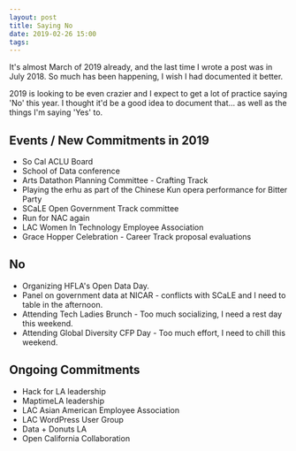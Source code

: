 ```yaml
---
layout: post
title: Saying No
date: 2019-02-26 15:00
tags: 
---
```


It's almost March of 2019 already, and the last time I wrote a post was in July 2018.  So much has been happening, I wish I had documented it better.

2019 is looking to be even crazier and I expect to get a lot of practice saying 'No' this year.  I thought it'd be a good idea to document that... as well as the things I'm saying 'Yes' to.

## Events / New Commitments in 2019

* So Cal ACLU Board
* School of Data conference
* Arts Datathon Planning Committee - Crafting Track
* Playing the erhu as part of the Chinese Kun opera performance for Bitter Party
* SCaLE Open Government Track committee
* Run for NAC again
* LAC Women In Technology Employee Association
* Grace Hopper Celebration - Career Track proposal evaluations

## No

* Organizing HFLA's Open Data Day.
* Panel on government data at NICAR - conflicts with SCaLE and I need to table in the afternoon.
* Attending Tech Ladies Brunch - Too much socializing, I need a rest day this weekend.
* Attending Global Diversity CFP Day - Too much effort, I need to chill this weekend.

## Ongoing Commitments

* Hack for LA leadership
* MaptimeLA leadership
* LAC Asian American Employee Association
* LAC WordPress User Group
* Data + Donuts LA
* Open California Collaboration
